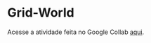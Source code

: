 # Grid-World

Acesse a atividade feita no Google Collab [aqui](https://colab.research.google.com/drive/1IRn_RqwBcnrPAY24gcBJF9RaTd2zKRdk#scrollTo=PfV_cGjoNYUn).
